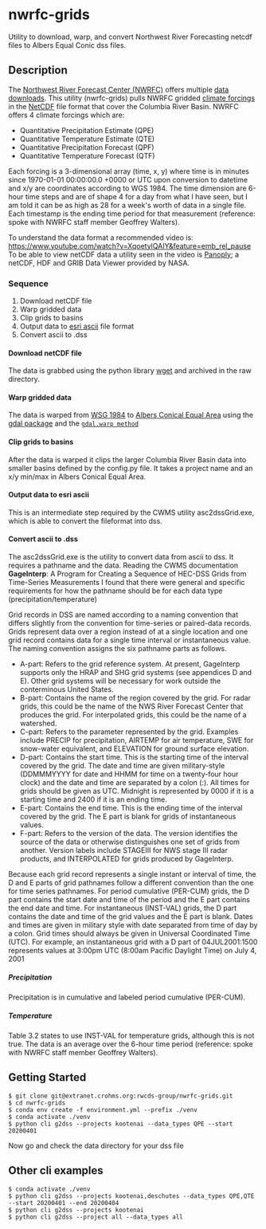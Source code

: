 # nwrfc-grids

Utility to download, warp, and convert Northwest River Forecasting netcdf files to Albers Equal Conic dss files.

## Description

The [Northwest River Forecast Center (NWRFC)](https://www.nwrfc.noaa.gov/rfc/) offers multiple [data downloads](https://www.nwrfc.noaa.gov/misc/downloads/). 
This utility (nwrfc-grids) pulls NWRFC gridded [climate forcings](https://www.climate.gov/maps-data/primer/climate-forcing) in the [NetCDF](https://en.wikipedia.org/wiki/NetCDF)
file format that cover the Columbia River Basin.  NWRFC offers 4 climate forcings which are:

- Quantitative Precipitation Estimate (QPE)
- Quantitative Temperature Estimate (QTE)
- Quantitative Precipitation Forecast (QPF)
- Quantitative Temperature Forecast (QTF)

Each forcing is a 3-dimensional array (time, x, y) where time is in minutes since 1970-01-01 00:00:00.0 +0000 or UTC upon conversion to datetime and x/y are coordinates according to WGS 1984.  The time dimension are 6-hour time steps and are of shape 4 for a day from what I have seen, but I am told it can be as high as 28 for a week's worth of data in a single file.  Each timestamp is the ending time period for that measurement (reference: spoke with NWRFC staff member Geoffrey Walters).


To understand the data format a recommended video is: https://www.youtube.com/watch?v=XqoetylQAIY&feature=emb_rel_pause
To be able to view netCDF data a utility seen in the video is [Panoply](https://www.giss.nasa.gov/tools/panoply/); a netCDF, HDF and GRIB Data Viewer provided by NASA.

### Sequence

1. Download netCDF file
2. Warp gridded data
3. Clip grids to basins
4. Output data to [esri ascii](http://resources.esri.com/help/9.3/arcgisengine/java/GP_ToolRef/spatial_analyst_tools/esri_ascii_raster_format.htm) file format
5. Convert ascii to .dss


#### Download netCDF file

The data is grabbed using the python library [wget](https://bitbucket.org/techtonik/python-wget/src/default/) and archived in the raw directory.

#### Warp gridded data

The data is warped from [WSG 1984](https://spatialreference.org/ref/epsg/4326/) to [Albers Conical Equal Area](https://spatialreference.org/ref/sr-org/6630/) using the [gdal package](https://gdal.org/) and the [`gdal.warp method`](https://gdal.org/python/osgeo.gdal-module.html#Warp)

#### Clip grids to basins

After the data is warped it clips the larger Columbia River Basin data into smaller basins defined by the config.py file.  It takes a project name and an x/y min/max in Albers Conical Equal Area.

#### Output data to esri ascii

This is an intermediate step required by the CWMS utility asc2dssGrid.exe, which is able to convert the fileformat into dss.

#### Convert ascii to .dss

The asc2dssGrid.exe is the utility to convert data from ascii to dss.  It requires a pathname and the data.  Reading the CWMS documentation **GageInterp**: A Program for Creating a Sequence of HEC-DSS Grids from Time-Series Measurements I found that there were general and specific requirements for how the pathname should be for each data type (precipitation/temperature)

Grid records in DSS are named according to a naming convention that differs slightly from the convention for time-series or paired-data records. Grids represent data over a region instead of at a single location and one grid record contains data for a single time interval or instantaneous value. The naming convention assigns the six pathname parts as follows.

- A-part: Refers to the grid reference system. At present, GageInterp supports only the HRAP and SHG grid systems (see appendices D and E). Other grid systems will be necessary for work outside the conterminous United States.
- B-part: Contains the name of the region covered by the grid. For radar grids, this could be the name of the NWS River Forecast Center that produces the grid. For interpolated grids, this could be the name of a watershed.
- C-part: Refers to the parameter represented by the grid. Examples include PRECIP for precipitation, AIRTEMP for air temperature, SWE for snow-water equivalent, and ELEVATION for ground surface elevation.
- D-part: Contains the start time. This is the starting time of the interval covered by the grid. The date and time are given military-style (DDMMMYYYY for date and HHMM for time on a twenty-four hour clock) and the date and time are separated by a colon (:). All times for grids should be given as UTC. Midnight is represented by 0000 if it is a starting time and 2400 if it is an ending time.
- E-part: Contains the end time. This is the ending time of the interval covered by the grid. The E part is blank for grids of instantaneous values.
- F-part: Refers to the version of the data. The version identifies the source of the data or otherwise distinguishes one set of grids from another. Version labels include STAGEIII for NWS stage III radar products, and INTERPOLATED for grids produced by GageInterp.


Because each grid record represents a single instant or interval of time, the D and E parts of grid pathnames follow a different convention than the one for time series pathnames. For period cumulative (PER-CUM) grids, the D part contains the start date and time of the period and the E part contains the end date and time. For instantaneous (INST-VAL) grids, the D part contains the date and time of the grid values and the E part is blank. Dates and times are given in military style with date separated from time of day by a colon. Grid times should always be given in Universal Coordinated Time (UTC). For example, an instantaneous grid with a D part of 04JUL2001:1500 represents values at 3:00pm UTC (8:00am Pacific Daylight Time) on July 4, 2001

##### Precipitation

Precipitation is in cumulative and labeled period cumulative (PER-CUM).

##### Temperature
Table 3.2 states to use INST-VAL for temperature grids, although this is not true.  The data is an average over the 6-hour time period (reference: spoke with NWRFC staff member Geoffrey Walters).  
## Getting Started

```
$ git clone git@extranet.crohms.org:rwcds-group/nwrfc-grids.git
$ cd nwrfc-grids
$ conda env create -f environment.yml --prefix ./venv 
$ conda activate ./venv
$ python cli g2dss --projects kootenai --data_types QPE --start 20200401
```
Now go and check the data directory for your dss file

## Other cli examples

```
$ conda activate ./venv
$ python cli g2dss --projects kootenai,deschutes --data_types QPE,QTE --start 20200401 --end 20200404
$ python cli g2dss --projects kootenai
$ python cli g2dss --project all --data_types all
```



